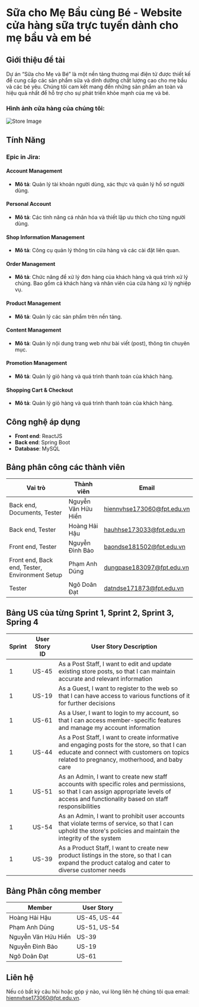 # Sữa cho Mẹ Bầu cùng Bé - Website cửa hàng sữa trực tuyến dành cho mẹ bầu và em bé

## Giới thiệu đề tài

Dự án “Sữa cho Mẹ và Bé” là một nền tảng thương mại điện tử được thiết kế để cung cấp các sản phẩm sữa và dinh dưỡng chất lượng cao cho mẹ bầu và các bé yêu. Chúng tôi cam kết mang đến những sản phẩm an toàn và hiệu quả nhất để hỗ trợ cho sự phát triển khỏe mạnh của mẹ và bé.

### Hình ảnh cửa hàng của chúng tôi:

![Store Image](https://drive.google.com/file/d/1EUdOpCydfTScQbgOnW55LZCI-mTmPICJ/view?usp=sharing)


## Tính Năng

### Epic in Jira:

#### Account Management
- **Mô tả**: Quản lý tài khoản người dùng, xác thực và quản lý hồ sơ người dùng.

#### Personal Account
- **Mô tả**: Các tính năng cá nhân hóa và thiết lập ưu thích cho từng người dùng.

#### Shop Information Management
- **Mô tả**: Công cụ quản lý thông tin cửa hàng và các cài đặt liên quan.

#### Order Management
- **Mô tả**: Chức năng để xử lý đơn hàng của khách hàng và quá trình xử lý chúng. Bao gồm cả khách hàng và nhân viên của cửa hàng xử lý nghiệp vụ.

#### Product Management
- **Mô tả**: Quản lý các sản phẩm trên nền tảng.

#### Content Management
- **Mô tả**: Quản lý nội dung trang web như bài viết (post), thông tin chuyên mục.

#### Promotion Management
- **Mô tả**: Quản lý giỏ hàng và quá trình thanh toán của khách hàng.

#### Shopping Cart & Checkout
- **Mô tả**: Quản lý giỏ hàng và quá trình thanh toán của khách hàng.

## Công nghệ áp dụng

- **Front end**: ReactJS
- **Back end**: Spring Boot
- **Database**: MySQL

## Bảng phân công các thành viên

| Vai trò                        | Thành viên             | Email                       |
| ------------------------------ | ---------------------- | --------------------------- |
| Back end, Documents, Tester    | Nguyễn Văn Hữu Hiền    | hiennvhse173060@fpt.edu.vn  |
| Back end, Tester               | Hoàng Hải Hậu          | hauhhse173033@fpt.edu.vn    |
| Front end, Tester              | Nguyễn Đình Bảo        | baondse181502@fpt.edu.vn    |
| Front end, Back end, Tester, Environment Setup | Phạm Anh Dũng       | dungpase183097@fpt.edu.vn  |
| Tester                         | Ngô Doãn Đạt           | datndse171873@fpt.edu.vn    |

## Bảng US của từng Sprint 1, Sprint 2, Sprint 3, Spring 4

| Sprint | User Story ID | User Story Description |
| ------ | ------------- | ---------------------- |
| 1      | US-45         | As a Post Staff, I want to edit and update existing store posts, so that I can maintain accurate and relevant information |
| 1      | US-19         | As a Guest, I want to register to the web so that I can have access to various functions of it for further decisions |
| 1      | US-61         | As a User, I want to login to my account, so that I can access member-specific features and manage my account information |
| 1      | US-44         | As a Post Staff, I want to create informative and engaging posts for the store, so that I can educate and connect with customers on topics related to pregnancy, motherhood, and baby care |
| 1      | US-51         | As an Admin, I want to create new staff accounts with specific roles and permissions, so that I can assign appropriate levels of access and functionality based on staff responsibilities |
| 1      | US-54         | As an Admin, I want to prohibit user accounts that violate terms of service, so that I can uphold the store's policies and maintain the integrity of the system |
| 1      | US-39         | As a Product Staff, I want to create new product listings in the store, so that I can expand the product catalog and cater to diverse customer needs |

## Bảng Phân công member

| Member            | User Story                |
| ----------------- | ------------------------- |
| Hoàng Hải Hậu     | US-45, US-44              |
| Phạm Anh Dũng     | US-51, US-54              |
| Nguyễn Văn Hữu Hiền | US-39                  |
| Nguyễn Đình Bảo   | US-19                     |
| Ngô Doãn Đạt      | US-61                     |

## Liên hệ

Nếu có bất kỳ câu hỏi hoặc góp ý nào, vui lòng liên hệ chúng tôi qua email: hiennvhse173060@fpt.edu.vn.
